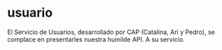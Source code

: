 # usuario

El Servicio de Usuarios, desarrollado por CAP (Catalina, Ari y Pedro), se complace en presentarles nuestra humilde API. A su servicio.